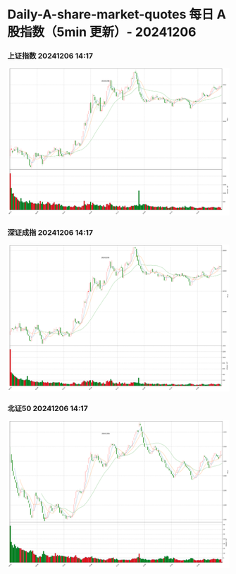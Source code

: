
# Daily-A-share-market-quotes 每日 A 股指数（5min 更新）- 20241206

### 上证指数 20241206 14:17
![](./fig/2024/12/20241206-sh000001.png)

### 深证成指 20241206 14:17
![](./fig/2024/12/20241206-sz399001.png)

### 北证50 20241206 14:17
![](./fig/2024/12/20241206-bj899050.png)
